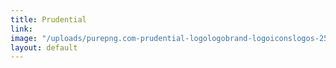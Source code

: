```yaml
---
title: Prudential
link: 
image: "/uploads/purepng.com-prudential-logologobrand-logoiconslogos-251519939630ib8bd.png"
layout: default
---
```


